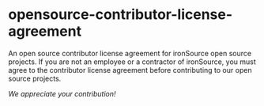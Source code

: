 # opensource-contributor-license-agreement

An open source contributor license agreement for ironSource open source projects. 
If you are not an employee or a contractor of ironSource, you must agree to the contributor license agreement before contributing to our open source projects.

*We appreciate your contribution!*
